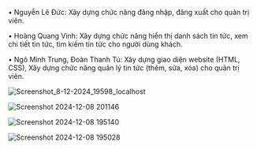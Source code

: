 •	Nguyễn Lê Đức: Xây dựng chức năng đăng nhập, đăng xuất cho quản trị viên.

•	Hoàng Quang Vinh: Xây dựng chức năng hiển thị danh sách tin tức, xem chi tiết tin tức, tìm kiếm tin tức cho người dùng khách.

•	Ngô Minh Trung, Đoàn Thanh Tú: Xây dựng giao diện website (HTML, CSS), Xây dựng chức năng quản lý tin tức (thêm, sửa, xóa) cho quản trị viên. 

![Screenshot_8-12-2024_19598_localhost](https://github.com/user-attachments/assets/6802d5c2-ee53-4c83-87e9-f7de10ce873d)


![Screenshot 2024-12-08 201146](https://github.com/user-attachments/assets/4e52f6e0-5554-490b-abed-68157368a0d3)

![Screenshot 2024-12-08 195140](https://github.com/user-attachments/assets/33db1d35-8d36-4728-b840-4bac2e40b445)

![Screenshot 2024-12-08 195028](https://github.com/user-attachments/assets/533489c0-2428-407a-a254-53b31d13256c)






